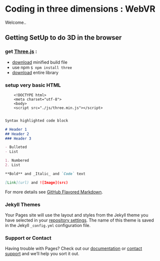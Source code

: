 # Coding in three dimensions : WebVR 

Welcome..



## Getting SetUp to do 3D in the browser

### get [Three.js](https://threejs.org/) :

- [download](https://threejs.org/build/three.min.js) minified build file
- use npm ```$ npm install three ```
- [download](https://github.com/mrdoob/three.js/archive/master.zip) entire library


### setup very basic HTML 

```
	<!DOCTYPE html>
	<meta charset="utf-8">
	<body>
	<script src="./js/three.min.js"></script>
  
```




```markdown
Syntax highlighted code block

# Header 1
## Header 2
### Header 3

- Bulleted
- List

1. Numbered
2. List

**Bold** and _Italic_ and `Code` text

[Link](url) and ![Image](src)
```

For more details see [GitHub Flavored Markdown](https://guides.github.com/features/mastering-markdown/).

### Jekyll Themes

Your Pages site will use the layout and styles from the Jekyll theme you have selected in your [repository settings](https://github.com/tailless/webvr/settings). The name of this theme is saved in the Jekyll `_config.yml` configuration file.

### Support or Contact

Having trouble with Pages? Check out our [documentation](https://help.github.com/categories/github-pages-basics/) or [contact support](https://github.com/contact) and we’ll help you sort it out.
